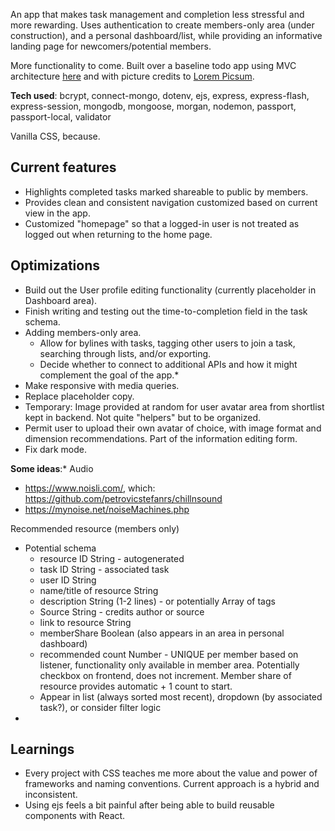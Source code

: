 
An app that makes task management and completion less stressful and more rewarding. Uses authentication to create members-only area (under construction), and a personal dashboard/list, while providing an informative landing page for newcomers/potential members.

More functionality to come.
Built over a baseline todo app using MVC architecture [here](https://github.com/100devs/todo-mvc-auth-local) and with picture credits to [Lorem Picsum](https://picsum.photos/).

**Tech used**:
bcrypt, connect-mongo, dotenv, ejs, express, express-flash, express-session, mongodb, mongoose, morgan, nodemon, passport, passport-local, validator

Vanilla CSS, because.

## Current features
- Highlights completed tasks marked shareable to public by members.
- Provides clean and consistent navigation customized based on current view in the app.
- Customized "homepage" so that a logged-in user is not treated as logged out when returning to the home page.

## Optimizations
- Build out the User profile editing functionality (currently placeholder in Dashboard area).
- Finish writing and testing out the time-to-completion field in the task schema. 
- Adding members-only area.
   - Allow for bylines with tasks, tagging other users to join a task, searching through lists, and/or exporting.
   - Decide whether to connect to additional APIs and how it might complement the goal of the app.*
- Make responsive with media queries.
- Replace placeholder copy. 
- Temporary: Image provided at random for user avatar area from shortlist kept in backend. Not quite "helpers" but to be organized.
- Permit user to upload their own avatar of choice, with image format and dimension recommendations. Part of the information editing form.
- Fix dark mode.

**Some ideas**:*
Audio
- https://www.noisli.com/, which: https://github.com/petrovicstefanrs/chillnsound
- https://mynoise.net/noiseMachines.php

Recommended resource (members only)
- Potential schema
    - resource ID String - autogenerated
    - task ID String - associated task 
    - user ID String
    - name/title of resource String
    - description String (1-2 lines) - or potentially Array of tags
    - Source String - credits author or source
    - link to resource String
    - memberShare Boolean (also appears in an area in personal dashboard)
    - recommended count Number - UNIQUE per member based on listener, functionality only available in member area. Potentially checkbox on frontend, does not increment. Member share of resource provides automatic + 1 count to start.
    - Appear in list (always sorted most recent), dropdown (by associated task?), or consider filter logic
- 

## Learnings
- Every project with CSS teaches me more about the value and power of frameworks and naming conventions. Current approach is a hybrid and inconsistent.
- Using ejs feels a bit painful after being able to build reusable components with React.